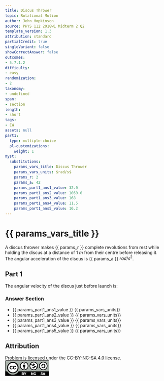 ```yaml
---
title: Discus Thrower
topic: Rotational Motion
author: John Hopkinson
source: PHYS 112 2018w1 Midterm 2 Q2
template_version: 1.3
attribution: standard
partialCredit: true
singleVariant: false
showCorrectAnswer: false
outcomes:
- 5.7.1.2
difficulty:
- easy
randomization:
- 2
taxonomy:
- undefined
span:
- section
length:
- short
tags:
- EW
assets: null
part1:
  type: multiple-choice
  pl-customizations:
    weight: 1
myst:
  substitutions:
    params_vars_title: Discus Thrower
    params_vars_units: $rad/s$
    params_r: 2
    params_a: 42
    params_part1_ans1_value: 32.0
    params_part1_ans2_value: 1060.0
    params_part1_ans3_value: 168
    params_part1_ans4_value: 11.5
    params_part1_ans5_value: 16.2
---
```

# {{ params_vars_title }}
A discus thrower makes {{ params_r }} complete revolutions from rest while holding the discus at a distance of 1 $m$ from their centre before releasing it.
The angular acceleration of the discus is {{ params_a }} $rad/s^2$.

## Part 1

The angular velocity of the discus just before launch is:

### Answer Section

- {{ params_part1_ans1_value }} {{ params_vars_units}}
- {{ params_part1_ans2_value }} {{ params_vars_units}}
- {{ params_part1_ans3_value }} {{ params_vars_units}}
- {{ params_part1_ans4_value }} {{ params_vars_units}}
- {{ params_part1_ans5_value }} {{ params_vars_units}}

## Attribution

Problem is licensed under the [CC-BY-NC-SA 4.0 license](https://creativecommons.org/licenses/by-nc-sa/4.0/).<br> ![The Creative Commons 4.0 license requiring attribution-BY, non-commercial-NC, and share-alike-SA license.](https://raw.githubusercontent.com/firasm/bits/master/by-nc-sa.png)